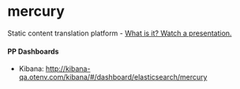 # mercury
Static content translation platform - [What is it? Watch a presentation.](https://www.youtube.com/watch?v=ByLO5SJXZ6Y)


#### PP Dashboards

* Kibana: http://kibana-qa.otenv.com/kibana/#/dashboard/elasticsearch/mercury
